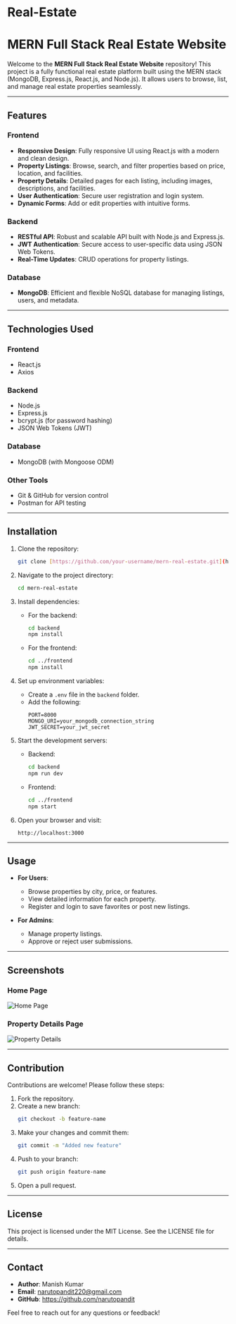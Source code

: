 ﻿# Real-Estate
# MERN Full Stack Real Estate Website

Welcome to the **MERN Full Stack Real Estate Website** repository! This project is a fully functional real estate platform built using the MERN stack (MongoDB, Express.js, React.js, and Node.js). It allows users to browse, list, and manage real estate properties seamlessly.

---

## Features

### **Frontend**
- **Responsive Design**: Fully responsive UI using React.js with a modern and clean design.
- **Property Listings**: Browse, search, and filter properties based on price, location, and facilities.
- **Property Details**: Detailed pages for each listing, including images, descriptions, and facilities.
- **User Authentication**: Secure user registration and login system.
- **Dynamic Forms**: Add or edit properties with intuitive forms.

### **Backend**
- **RESTful API**: Robust and scalable API built with Node.js and Express.js.
- **JWT Authentication**: Secure access to user-specific data using JSON Web Tokens.
- **Real-Time Updates**: CRUD operations for property listings.

### **Database**
- **MongoDB**: Efficient and flexible NoSQL database for managing listings, users, and metadata.

---

## Technologies Used

### **Frontend**
- React.js
- Axios

### **Backend**
- Node.js
- Express.js
- bcrypt.js (for password hashing)
- JSON Web Tokens (JWT)

### **Database**
- MongoDB (with Mongoose ODM)

### **Other Tools**
- Git & GitHub for version control
- Postman for API testing

---

## Installation

1. Clone the repository:
   ```bash
   git clone [https://github.com/your-username/mern-real-estate.git](https://github.com/narutopandit/Real-Estate.git)
   ```

2. Navigate to the project directory:
   ```bash
   cd mern-real-estate
   ```

3. Install dependencies:
   - For the backend:
     ```bash
     cd backend
     npm install
     ```
   - For the frontend:
     ```bash
     cd ../frontend
     npm install
     ```

4. Set up environment variables:
   - Create a `.env` file in the `backend` folder.
   - Add the following:
     ```env
     PORT=8000
     MONGO_URI=your_mongodb_connection_string
     JWT_SECRET=your_jwt_secret
     ```

5. Start the development servers:
   - Backend:
     ```bash
     cd backend
     npm run dev
     ```
   - Frontend:
     ```bash
     cd ../frontend
     npm start
     ```

6. Open your browser and visit:
   ```
   http://localhost:3000
   ```

---

## Usage

- **For Users**:
  - Browse properties by city, price, or features.
  - View detailed information for each property.
  - Register and login to save favorites or post new listings.

- **For Admins**:
  - Manage property listings.
  - Approve or reject user submissions.

---

## Screenshots

### Home Page
![Home Page](https://via.placeholder.com/800x400)

### Property Details Page
![Property Details](https://via.placeholder.com/800x400)

---

## Contribution

Contributions are welcome! Please follow these steps:

1. Fork the repository.
2. Create a new branch:
   ```bash
   git checkout -b feature-name
   ```
3. Make your changes and commit them:
   ```bash
   git commit -m "Added new feature"
   ```
4. Push to your branch:
   ```bash
   git push origin feature-name
   ```
5. Open a pull request.

---

## License

This project is licensed under the MIT License. See the LICENSE file for details.

---

## Contact

- **Author**: Manish Kumar
- **Email**: narutopandit220@gmail.com
- **GitHub**: https://github.com/narutopandit

Feel free to reach out for any questions or feedback!


